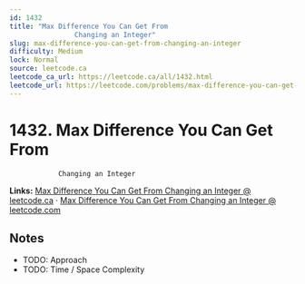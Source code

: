 ```yaml
--- 
id: 1432
title: "Max Difference You Can Get From
                Changing an Integer"
slug: max-difference-you-can-get-from-changing-an-integer
difficulty: Medium
lock: Normal
source: leetcode.ca
leetcode_ca_url: https://leetcode.ca/all/1432.html
leetcode_url: https://leetcode.com/problems/max-difference-you-can-get-from-changing-an-integer/
---
```


# 1432. Max Difference You Can Get From
                Changing an Integer

**Links:** [Max Difference You Can Get From
                Changing an Integer @ leetcode.ca](https://leetcode.ca/all/1432.html) · [Max Difference You Can Get From
                Changing an Integer @ leetcode.com](https://leetcode.com/problems/max-difference-you-can-get-from-changing-an-integer/)

## Notes
- TODO: Approach
- TODO: Time / Space Complexity
